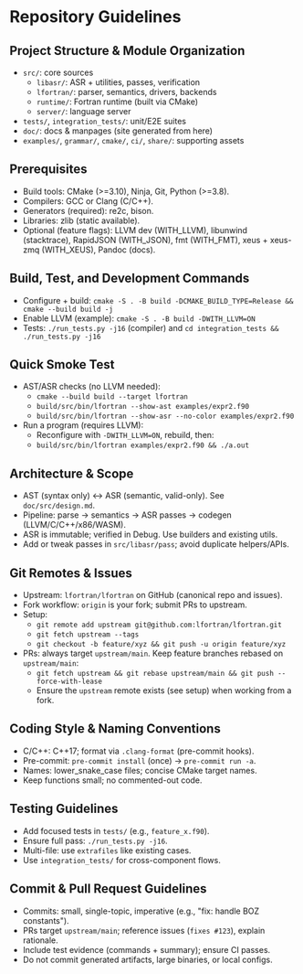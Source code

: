 # Repository Guidelines

## Project Structure & Module Organization
- `src/`: core sources
  - `libasr/`: ASR + utilities, passes, verification
  - `lfortran/`: parser, semantics, drivers, backends
  - `runtime/`: Fortran runtime (built via CMake)
  - `server/`: language server
- `tests/`, `integration_tests/`: unit/E2E suites
- `doc/`: docs & manpages (site generated from here)
- `examples/`, `grammar/`, `cmake/`, `ci/`, `share/`: supporting assets

## Prerequisites
- Build tools: CMake (>=3.10), Ninja, Git, Python (>=3.8).
- Compilers: GCC or Clang (C/C++).
- Generators (required): re2c, bison.
- Libraries: zlib (static available).
- Optional (feature flags): LLVM dev (WITH_LLVM), libunwind (stacktrace), RapidJSON (WITH_JSON), fmt (WITH_FMT), xeus + xeus-zmq (WITH_XEUS), Pandoc (docs).

## Build, Test, and Development Commands
- Configure + build: `cmake -S . -B build -DCMAKE_BUILD_TYPE=Release && cmake --build build -j`
- Enable LLVM (example): `cmake -S . -B build -DWITH_LLVM=ON`
- Tests: `./run_tests.py -j16` (compiler) and `cd integration_tests && ./run_tests.py -j16`

## Quick Smoke Test
- AST/ASR checks (no LLVM needed):
  - `cmake --build build --target lfortran`
  - `build/src/bin/lfortran --show-ast examples/expr2.f90`
  - `build/src/bin/lfortran --show-asr --no-color examples/expr2.f90`
- Run a program (requires LLVM):
  - Reconfigure with `-DWITH_LLVM=ON`, rebuild, then:
  - `build/src/bin/lfortran examples/expr2.f90 && ./a.out`

## Architecture & Scope
- AST (syntax only) ↔ ASR (semantic, valid-only). See `doc/src/design.md`.
- Pipeline: parse → semantics → ASR passes → codegen (LLVM/C/C++/x86/WASM).
- ASR is immutable; verified in Debug. Use builders and existing utils.
- Add or tweak passes in `src/libasr/pass`; avoid duplicate helpers/APIs.

## Git Remotes & Issues
- Upstream: `lfortran/lfortran` on GitHub (canonical repo and issues).
- Fork workflow: `origin` is your fork; submit PRs to upstream.
- Setup:
  - `git remote add upstream git@github.com:lfortran/lfortran.git`
  - `git fetch upstream --tags`
  - `git checkout -b feature/xyz && git push -u origin feature/xyz`
 - PRs: always target `upstream/main`. Keep feature branches rebased on `upstream/main`:
   - `git fetch upstream && git rebase upstream/main && git push --force-with-lease`
   - Ensure the `upstream` remote exists (see setup) when working from a fork.

## Coding Style & Naming Conventions
- C/C++: C++17; format via `.clang-format` (pre-commit hooks).
- Pre-commit: `pre-commit install` (once) → `pre-commit run -a`.
- Names: lower_snake_case files; concise CMake target names.
- Keep functions small; no commented-out code.

## Testing Guidelines
- Add focused tests in `tests/` (e.g., `feature_x.f90`).
- Ensure full pass: `./run_tests.py -j16`.
- Multi-file: use `extrafiles` like existing cases.
- Use `integration_tests/` for cross-component flows.

## Commit & Pull Request Guidelines
- Commits: small, single-topic, imperative (e.g., "fix: handle BOZ constants").
- PRs target `upstream/main`; reference issues (`fixes #123`), explain rationale.
- Include test evidence (commands + summary); ensure CI passes.
- Do not commit generated artifacts, large binaries, or local configs.
